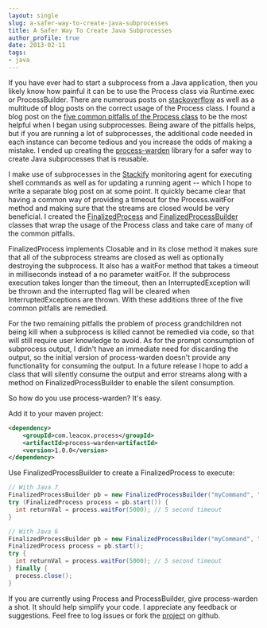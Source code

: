 ```yaml
---
layout: single
slug: a-safer-way-to-create-java-subprocesses
title: A Safer Way To Create Java Subprocesses
author_profile: true
date: 2013-02-11
tags:
- java
---
```


If you have ever had to start a subprocess from a Java application, then you likely know how painful it can be to use the Process class via Runtime.exec or ProcessBuilder. There are numerous posts on [stackoverflow](http://stackoverflow.com/search?tab=votes&q=%5bjava%5d%20processbuilder) as well as a multitude of blog posts on the correct usage of the Process class. I found a blog post on the [five common pitfalls of the Process class](http://kylecartmell.com/?p=9) to be the most helpful when I began using subprocesses. Being aware of the pitfalls helps, but if you are running a lot of subprocesses, the additional code needed in each instance can become tedious and you increase the odds of making a mistake. I ended up creating the [process-warden](https://github.com/johnlcox/process-warden) library for a safer way to create Java subprocesses that is reusable.

I make use of subprocesses in the [Stackify](http://www.stackify.com/) monitoring agent for executing shell commands as well as for updating a running agent -- which I hope to write a separate blog post on at some point. It quickly became clear that having a common way of providing a timeout for the Process.waitFor method and making sure that the streams are closed would be very beneficial. I created the [FinalizedProcess](https://github.com/johnlcox/process-warden/blob/master/src/main/java/com/leacox/process/FinalizedProcess.java) and [FinalizedProcessBuilder](https://github.com/johnlcox/process-warden/blob/master/src/main/java/com/leacox/process/FinalizedProcessBuilder.java) classes that wrap the usage of the Process class and take care of many of the common pitfalls.

FinalizedProcess implements Closable and in its close method it makes sure that all of the subprocess streams are closed as well as optionally destroying the subprocess. It also has a waitFor method that takes a timeout in milliseconds instead of a no parameter waitFor. If the subprocess execution takes longer than the timeout, then an InterruptedException will be thrown and the interrupted flag will be cleared when InterruptedExceptions are thrown. With these additions three of the five common pitfalls are remedied.

For the two remaining pitfalls the problem of process grandchildren not being kill when a subprocess is killed cannot be remedied via code, so that will still require user knowledge to avoid. As for the prompt consumption of subprocess output, I didn't have an immediate need for discarding the output, so the initial version of process-warden doesn't provide any functionality for consuming the output. In a future release I hope to add a class that will silently consume the output and error streams along with a method on FinalizedProcessBuilder to enable the silent consumption.

So how do you use process-warden? It's easy. 

Add it to your maven project:
```xml
<dependency>
	<groupId>com.leacox.process</groupId>
	<artifactId>process−warden<artifactId>
	<version>1.0.0</version>
</dependency>
```

Use FinalizedProcessBuilder to create a FinalizedProcess to execute:
```java
// With Java 7
FinalizedProcessBuilder pb = new FinalizedProcessBuilder("myCommand", "myArg");
try (FinalizedProcess process = pb.start()) {
  int returnVal = process.waitFor(5000); // 5 second timeout
}

// With Java 6
FinalizedProcessBuilder pb = new FinalizedProcessBuilder("myCommand", "myArg");
FinalizedProcess process = pb.start();
try {
  int returnVal = process.waitFor(5000); // 5 second timeout
} finally {
  process.close();
}
```

If you are currently using Process and ProcessBuilder, give process-warden a shot. It should help simplify your code. I appreciate any feedback or suggestions. Feel free to log issues or fork the [project](https://github.com/johnlcox/process-warden) on github.
